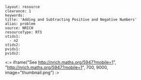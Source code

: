 ````
layout: resource
clearance: 1
keywords:
title: 'Adding and Subtracting Positive and Negative Numbers'
alias: problem
source: NRICH
resourceType: RT3
stids1: 
  - n2
stids2:
pvids1:
pvids2:

````

<:= iframe("See http://nrich.maths.org/5947?mobile=1", "http://nrich.maths.org/5947?mobile=1", 700, 9000, image="thumbnail.png") :>



